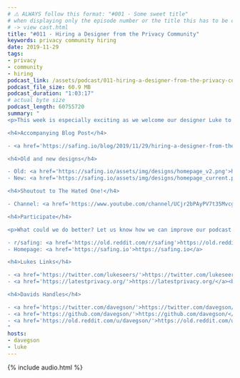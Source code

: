 ```yaml
---
# ⚠️ ALWAYS follow this format: "#001 - Some sweet title"
# when displaying only the episode number or the title this has to be constant
# -> view cast.html
title: "#011 - Hiring a Designer from the Privacy Community"
keywords: privacy community hiring
date: 2019-11-29
tags:
- privacy
- community
- hiring
podcast_link: /assets/podcast/011-hiring-a-designer-from-the-privacy-community.mp3
podcast_file_size: 60.9 MB
podcast_duration: "1:03:17"
# actual byte size
podcast_length: 60755720
summary: "
<p>This week is especially exciting as we welcome our designer Luke to the podcast. This is the story about how Luke got this position: starting from how he found out about the job via The Hated One, our first video call all the way to the vital last interview day where it was only between him and another candidate (and about pizza). It's a great story, and even greater to have him on the team! He has already re-shaped our designs from the ground up. Enjoy the listen!</p>

<h4>Accompanying Blog Post</h4>

- <a href='https://safing.io/blog/2019/11/29/hiring-a-designer-from-the-privacy-community/'>https://safing.io/blog/2019/11/29/hiring-a-designer-from-the-privacy-community/</a><br/>

<h4>Old and new designs</h4>

- Old: <a href='https://safing.io/assets/img/designs/homepage_v2.png'>https://safing.io/assets/img/designs/homepage_v2.png</a><br/>
- New: <a href='https://safing.io/assets/img/designs/homepage_current.png'>https://safing.io/assets/img/designs/homepage_current.png</a><br/>

<h4>Shoutout to The Hated One!</h4>

- Channel: <a href='https://www.youtube.com/channel/UCjr2bPAyPV7t35MvcgT3W8Q/'>https://www.youtube.com/channel/UCjr2bPAyPV7t35MvcgT3W8Q/</a><br/>

<h4>Participate</h4>

<p>What could we do better? Let us know how we can improve our podcast on reddit:</p>

- r/safing: <a href='https://old.reddit.com/r/safing'>https://old.reddit.com/r/safing</a><br/>
- Homepage: <a href='https://safing.io'>https://safing.io</a>

<h4>Lukes Links</h4>

- <a href='https://twitter.com/lukeseers/'>https://twitter.com/lukeseers/</a><br/>
- <a href='https://latestprivacy.org/'>https://latestprivacy.org/</a><br/>

<h4>Davids Handles</h4>

- <a href='https://twitter.com/davegson/'>https://twitter.com/davegson/</a><br/>
- <a href='https://github.com/davegson/'>https://github.com/davegson/</a><br/>
- <a href='https://old.reddit.com/u/davegson/'>https://old.reddit.com/u/davegson/</a><br/>
"
hosts:
- davegson
- luke
---
```


{% include audio.html %}
